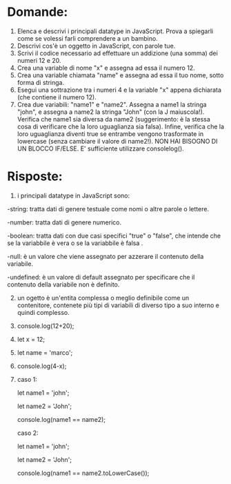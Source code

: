 # Domande:
1. Elenca e descrivi i principali datatype in JavaScript. Prova a spiegarli come se volessi farli comprendere a un bambino.
2. Descrivi cos'è un oggetto in JavaScript, con parole tue.
3. Scrivi il codice necessario ad effettuare un addizione (una somma) dei numeri 12 e 20.
4. Crea una variable di nome "x" e assegna ad essa il numero 12.
5. Crea una variable chiamata "name" e assegna ad essa il tuo nome, sotto forma di stringa.
6. Esegui una sottrazione tra i numeri 4 e la variable "x" appena dichiarata (che contiene il numero 12).
7. Crea due variabili: "name1" e "name2". Assegna a name1 la stringa "john", e assegna a name2 la stringa "John" (con la J maiuscola!). Verifica che name1 sia diversa da name2 (suggerimento: è la stessa cosa di verificare che la loro uguaglianza sia falsa). Infine, verifica che la loro uguaglianza diventi true se entrambe vengono trasformate in lowercase (senza cambiare il valore di name2!). NON HAI BISOGNO DI UN BLOCCO IF/ELSE. E' sufficiente utilizzare consolelog().

# Risposte:
1. i principali datatype in JavaScript sono:

-string: tratta dati di genere testuale come nomi o altre parole o lettere.

-number: tratta dati di genere numerico.

-boolean: tratta dati con due casi specifici "true" o "false", che intende che se la variabbile è vera o se la variabbile è falsa .

-null: è un valore che viene assegnato per azzerare il contenuto della variabile.

-undefined: è un valore di default assegnato per specificare che il contenuto della variabile non è definito.


2. un ogetto è un'entita complessa o meglio definibile come un contenitore, contenete più tipi di variabili di diverso tipo a suo interno e quindi complesso.
3.  console.log(12+20);
4. let x = 12;
5. let name = 'marco';
6. console.log(4-x);
7. caso 1:

    let name1 = 'john'; 

    let name2 = 'John';

    console.log(name1 == name2);


    caso 2:

    let name1 = 'john';

    let name2 = 'John';

    console.log(name1 == name2.toLowerCase());
